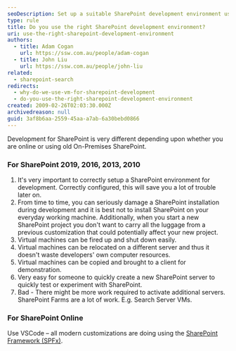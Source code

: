 ```yaml
---
seoDescription: Set up a suitable SharePoint development environment using virtual machines or Visual Studio Code for efficient and flexible testing.
type: rule
title: Do you use the right SharePoint development environment?
uri: use-the-right-sharepoint-development-environment
authors:
  - title: Adam Cogan
    url: https://ssw.com.au/people/adam-cogan
  - title: John Liu
    url: https://ssw.com.au/people/john-liu
related:
  - sharepoint-search
redirects:
  - why-do-we-use-vm-for-sharepoint-development
  - do-you-use-the-right-sharepoint-development-environment
created: 2009-02-26T02:03:30.000Z
archivedreason: null
guid: 3af8b6aa-2559-45aa-a7ab-6a30bebd0866
---
```


Development for SharePoint is very different depending upon whether you are online or using old On-Premises SharePoint.

<!--endintro-->

### For SharePoint 2019, 2016, 2013, 2010

1. It's very important to correctly setup a SharePoint environment for development. Correctly configured, this will save you a lot of trouble later on.
2. From time to time, you can seriously damage a SharePoint installation during development and it is best not to install SharePoint on your everyday working machine. Additionally, when you start a new SharePoint project you don't want to carry all the luggage from a previous customization that could potentially affect your new project.
3. Virtual machines can be fired up and shut down easily.
4. Virtual machines can be relocated on a different server and thus it doesn't waste developers' own computer resources.
5. Virtual machines can be copied and brought to a client for demonstration.
6. Very easy for someone to quickly create a new SharePoint server to quickly test or experiment with SharePoint.
7. Bad - There might be more work required to activate additional servers. SharePoint Farms are a lot of work. E.g. Search Server VMs.

### For SharePoint Online

Use VSCode – all modern customizations are doing using the [SharePoint Framework (SPFx)](https://docs.microsoft.com/en-us/sharepoint/dev/spfx/sharepoint-framework-overview).
